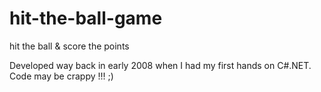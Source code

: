 hit-the-ball-game
=================

hit the ball &amp; score the points

Developed way back in early 2008 when I had my first hands on C#.NET. Code may be crappy !!! ;)